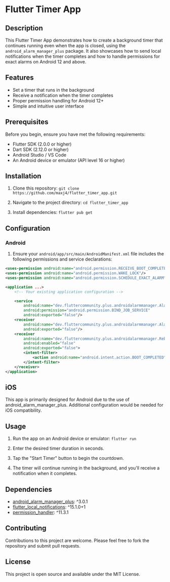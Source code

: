 # Flutter Timer App

## Description

This Flutter Timer App demonstrates how to create a background timer that continues running even when the app is closed, using the `android_alarm_manager_plus` package. It also showcases how to send local notifications when the timer completes and how to handle permissions for exact alarms on Android 12 and above.

## Features

- Set a timer that runs in the background
- Receive a notification when the timer completes
- Proper permission handling for Android 12+
- Simple and intuitive user interface

## Prerequisites

Before you begin, ensure you have met the following requirements:

- Flutter SDK (2.0.0 or higher)
- Dart SDK (2.12.0 or higher)
- Android Studio / VS Code
- An Android device or emulator (API level 16 or higher)

## Installation

1. Clone this repository:
``` git clone https://github.com/maxj4/flutter_timer_app.git ```

2. Navigate to the project directory:
```cd flutter_timer_app```

3. Install dependencies:
```flutter pub get```


## Configuration

### Android

1. Ensure your `android/app/src/main/AndroidManifest.xml` file includes the following permissions and service declarations:

```xml
<uses-permission android:name="android.permission.RECEIVE_BOOT_COMPLETED"/>
<uses-permission android:name="android.permission.WAKE_LOCK"/>
<uses-permission android:name="android.permission.SCHEDULE_EXACT_ALARM" />

<application ...>
    <!-- Your existing application configuration -->

    <service
        android:name="dev.fluttercommunity.plus.androidalarmmanager.AlarmService"
        android:permission="android.permission.BIND_JOB_SERVICE"
        android:exported="false"/>
    <receiver
        android:name="dev.fluttercommunity.plus.androidalarmmanager.AlarmBroadcastReceiver"
        android:exported="false"/>
    <receiver
        android:name="dev.fluttercommunity.plus.androidalarmmanager.RebootBroadcastReceiver"
        android:enabled="false"
        android:exported="false">
        <intent-filter>
            <action android:name="android.intent.action.BOOT_COMPLETED" />
        </intent-filter>
    </receiver>
</application>
```

## iOS
This app is primarily designed for Android due to the use of android_alarm_manager_plus. Additional configuration would be needed for iOS compatibility.

## Usage
1. Run the app on an Android device or emulator:
```flutter run```

2. Enter the desired timer duration in seconds.
3. Tap the "Start Timer" button to begin the countdown.
4. The timer will continue running in the background, and you'll receive a notification when it completes.

## Dependencies
- [android_alarm_manager_plus](https://pub.dev/packages/android_alarm_manager_plus): ^3.0.1
- [flutter_local_notifications](https://pub.dev/packages/flutter_local_notifications): ^15.1.0+1
- [permission_handler](https://pub.dev/packages/permission_handler): ^11.3.1

## Contributing
Contributions to this project are welcome. Please feel free to fork the repository and submit pull requests.

## License
This project is open source and available under the MIT License.